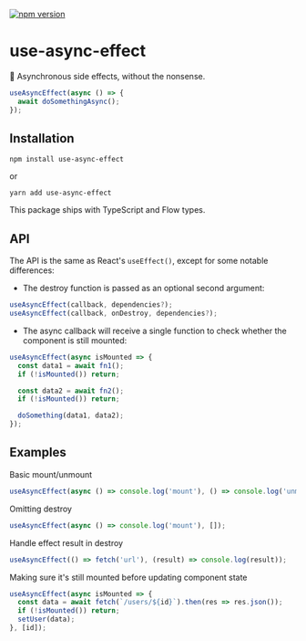 [![npm version](https://badge.fury.io/js/use-async-effect.svg)](https://www.npmjs.com/package/use-async-effect)

# use-async-effect

:running: Asynchronous side effects, without the nonsense.

```javascript
useAsyncEffect(async () => {
  await doSomethingAsync();
});
```

## Installation

```
npm install use-async-effect
```
or
```
yarn add use-async-effect
```

This package ships with TypeScript and Flow types.

## API

The API is the same as React's `useEffect()`, except for some notable differences:

- The destroy function is passed as an optional second argument:

```javascript
useAsyncEffect(callback, dependencies?);
useAsyncEffect(callback, onDestroy, dependencies?);
```

- The async callback will receive a single function to check whether the component is still mounted:

```javascript
useAsyncEffect(async isMounted => {
  const data1 = await fn1();
  if (!isMounted()) return;

  const data2 = await fn2();
  if (!isMounted()) return;

  doSomething(data1, data2);
});
```

## Examples

Basic mount/unmount
```javascript
useAsyncEffect(async () => console.log('mount'), () => console.log('unmount'), []);
```

Omitting destroy
```javascript
useAsyncEffect(async () => console.log('mount'), []);
```

Handle effect result in destroy
```javascript
useAsyncEffect(() => fetch('url'), (result) => console.log(result));
```

Making sure it's still mounted before updating component state
```javascript
useAsyncEffect(async isMounted => {
  const data = await fetch(`/users/${id}`).then(res => res.json());
  if (!isMounted()) return;
  setUser(data);
}, [id]);
```
